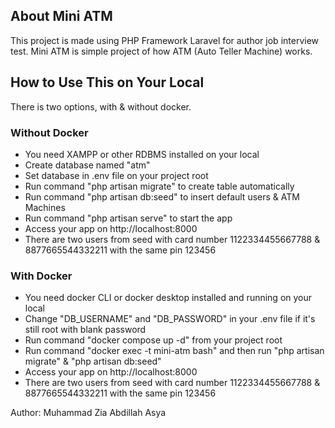 ## About Mini ATM

This project is made using PHP Framework Laravel for author job interview test.
Mini ATM is simple project of how ATM (Auto Teller Machine) works.

## How to Use This on Your Local

There is two options, with & without docker.

### Without Docker

- You need XAMPP or other RDBMS installed on your local
- Create database named "atm"
- Set database in .env file on your project root
- Run command "php artisan migrate" to create table automatically
- Run command "php artisan db:seed" to insert default users & ATM Machines
- Run command "php artisan serve" to start the app
- Access your app on http://localhost:8000
- There are two users from seed with card number 1122334455667788 & 8877665544332211 with the same pin 123456

### With Docker
- You need docker CLI or docker desktop installed and running on your local
- Change "DB_USERNAME" and "DB_PASSWORD" in your .env file if it's still root with blank password
- Run command "docker compose up -d" from your project root
- Run command "docker exec -t mini-atm bash" and then run "php artisan migrate" & "php artisan db:seed"
- Access your app on http://localhost:8000
- There are two users from seed with card number 1122334455667788 & 8877665544332211 with the same pin 123456


Author: Muhammad Zia Abdillah Asya
